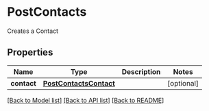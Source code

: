 # PostContacts

Creates a Contact
## Properties
Name | Type | Description | Notes
------------ | ------------- | ------------- | -------------
**contact** | [**PostContactsContact**](PostContactsContact.md) |  | [optional] 

[[Back to Model list]](../README.md#documentation-for-models) [[Back to API list]](../README.md#documentation-for-api-endpoints) [[Back to README]](../README.md)


